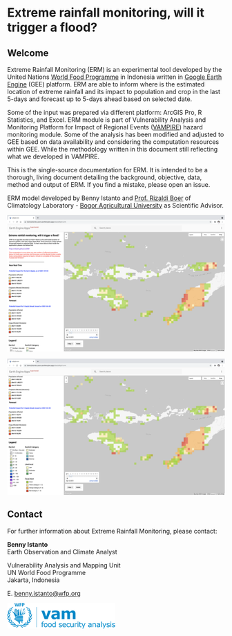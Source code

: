 # Extreme rainfall monitoring, will it trigger a flood?

## Welcome

Extreme Rainfall Monitoring (ERM) is an experimental tool developed by the United Nations [World Food Programme](https://www.wfp.org/countries/indonesia) in Indonesia written in [Google Earth Engine](https://earthengine.google.com) (GEE) platform. ERM are able to inform where is the estimated location of extreme rainfall and its impact to population and crop in the last 5-days and forecast up to 5-days ahead based on selected date.

Some of the input was prepared via different platform: ArcGIS Pro, R Statistics, and Excel. ERM module is part of Vulnerability Analysis and Monitoring Platform for Impact of Regional Events ([VAMPIRE](http://vampire.pulselabjakarta.org)) hazard monitoring module. Some of the analysis has been modified and adjusted to GEE based on data availability and considering the computation resources within GEE. While the methodology written in this document still reflecting what we developed in VAMPIRE.

This is the single-source documentation for ERM. It is intended to be a thorough, living document detailing the background, objective, data, method and output of ERM. If you find a mistake, please open an issue.

ERM model developed by Benny Istanto and [Prof. Rizaldi Boer](https://scholar.google.com/citations?hl=en&user=jTPXEp8AAAAJ) of Climatology Laboratory - [Bogor Agricultural University](https://ipb.ac.id) as Scientific Advisor.

![ERM1](./img/erm1.png)

![ERM2](./img/erm2.png)

## Contact

For further information about Extreme Rainfall Monitoring, please contact:

**Benny Istanto**<br>
Earth Observation and Climate Analyst<br>

Vulnerability Analysis and Mapping Unit<br>
UN World Food Programme<br>
Jakarta, Indonesia<br>

E. [benny.istanto@wfp.org](mailto:benny.istanto@wfp.org)<br>

![VAM](./img/WFP_newVAM_Logo.png)